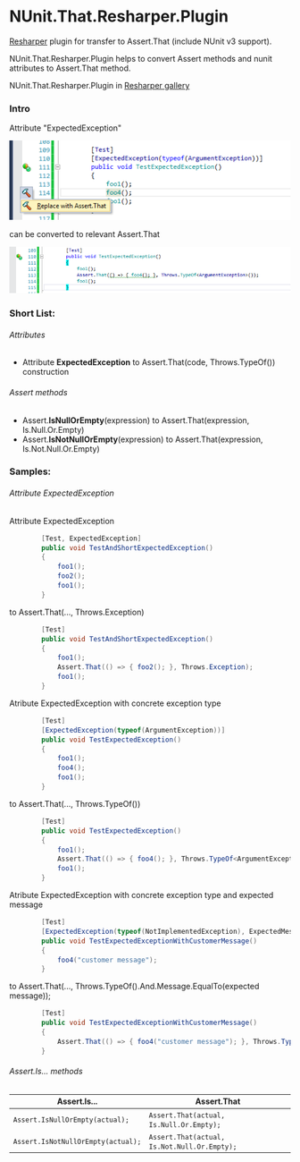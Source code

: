 # NUnit.That.Resharper.Plugin
[Resharper](https://www.jetbrains.com/resharper/) plugin for transfer to Assert.That (include NUnit v3 support).

NUnit.That.Resharper.Plugin helps to convert Assert methods and nunit attributes to Assert.That method.

NUnit.That.Resharper.Plugin in [Resharper gallery](https://resharper-plugins.jetbrains.com/packages/NUnit.That.Resharper_v8.Plugin/)

### Intro
Attribute "ExpectedException"

![alt tag](screens/AttributeExpectedException.png)

can be converted to relevant Assert.That

![alt tag](screens/AttributeConvertedToAssertThat.png)

### Short List:

###### Attributes
- Attribute **ExpectedException** to Assert.That(code, Throws.TypeOf<Exception>()) construction

###### Assert methods
- Assert.**IsNullOrEmpty**(expression) to Assert.That(expression, Is.Null.Or.Empty)
- Assert.**IsNotNullOrEmpty**(expression) to Assert.That(expression, Is.Not.Null.Or.Empty)

### Samples:

###### Attribute ExpectedException

Attribute ExpectedException
```c#
        [Test, ExpectedException]
        public void TestAndShortExpectedException()
        {
            foo1();
            foo2();
            foo1();
        }
```
to Assert.That(..., Throws.Exception)
```c#
        [Test]
        public void TestAndShortExpectedException()
        {
            foo1();
            Assert.That(() => { foo2(); }, Throws.Exception);
            foo1();
        }
```
Atribute ExpectedException with concrete exception type
```c#
        [Test]
        [ExpectedException(typeof(ArgumentException))]
        public void TestExpectedException()
        {
            foo1();
            foo4();
            foo1();
        }
```
to Assert.That(..., Throws.TypeOf())
```c#
        [Test]
        public void TestExpectedException()
        {
            foo1();
            Assert.That(() => { foo4(); }, Throws.TypeOf<ArgumentException>());
            foo1();
        }
```
Atribute ExpectedException with concrete exception type and expected message
```c#
        [Test]
        [ExpectedException(typeof(NotImplementedException), ExpectedMessage = "customer message")]
        public void TestExpectedExceptionWithCustomerMessage()
        {
            foo4("customer message");
        }
```
to Assert.That(..., Throws.TypeOf().And.Message.EqualTo(expected message));
```c#
        [Test]
        public void TestExpectedExceptionWithCustomerMessage()
        {
            Assert.That(() => { foo4("customer message"); }, Throws.TypeOf<NotImplementedException>().And.Message.EqualTo("customer message"));
        }
```

###### Assert.Is... methods

| Assert.Is...  | Assert.That |
| ------------- | ------------- |
| ```Assert.IsNullOrEmpty(actual);``` | ```Assert.That(actual, Is.Null.Or.Empty);``` |
| ```Assert.IsNotNullOrEmpty(actual);```  | ```Assert.That(actual, Is.Not.Null.Or.Empty);``` |
